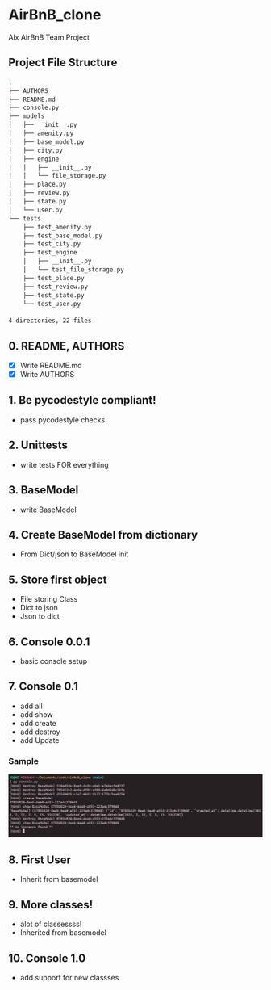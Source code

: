 # AirBnB_clone
Alx AirBnB Team Project

## Project File Structure
```bash
.
├── AUTHORS
├── README.md
├── console.py
├── models
│   ├── __init__.py
│   ├── amenity.py
│   ├── base_model.py
│   ├── city.py
│   ├── engine
│   │   ├── __init__.py
│   │   └── file_storage.py
│   ├── place.py
│   ├── review.py
│   ├── state.py
│   └── user.py
└── tests
    ├── test_amenity.py
    ├── test_base_model.py
    ├── test_city.py
    ├── test_engine
    │   ├── __init__.py
    │   └── test_file_storage.py
    ├── test_place.py
    ├── test_review.py
    ├── test_state.py
    └── test_user.py

4 directories, 22 files
```

## 0. README, AUTHORS
- [x] Write README.md
- [x] Write AUTHORS

## 1. Be pycodestyle compliant!
- pass pycodestyle checks

## 2. Unittests
- write tests FOR everything

## 3. BaseModel
- write BaseModel

## 4. Create BaseModel from dictionary
- From Dict/json to BaseModel init
## 5. Store first object
- File storing Class
- Dict to json
- Json to dict
## 6. Console 0.0.1
- basic console setup
## 7. Console 0.1
- add all
- add show
- add create
- add destroy
- add Update
### Sample
![sample](.res/console.png)
## 8. First User
- Inherit from basemodel
## 9. More classes!
- alot of classessss!
- Inherited from basemodel
## 10. Console 1.0
- add support for new classses